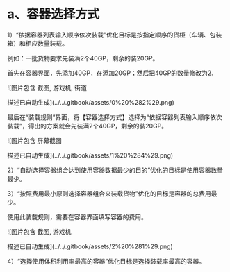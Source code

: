 # a、容器选择方式

1）“依据容器列表输入顺序依次装载”优化目标是按指定顺序的货柜（车辆、包装箱）和相应数量装载。

例如：一批货物要求先装满2个40GP，剩余的装20GP。

首先在容器界面，先添加40GP，在添加20GP；然后把40GP的数量修改为2.

![&#x56FE;&#x7247;&#x5305;&#x542B; &#x622A;&#x56FE;, &#x6E38;&#x620F;&#x673A;, &#x8857;&#x9053;

&#x63CF;&#x8FF0;&#x5DF2;&#x81EA;&#x52A8;&#x751F;&#x6210;](../../.gitbook/assets/0%20%282%29.png)

最后在“装载规则”界面，将【容器选择方式】选择为“依据容器列表输入顺序依次装载”，得出的方案就会先装满2个40GP，剩余的装20GP。

![&#x56FE;&#x7247;&#x5305;&#x542B; &#x5C4F;&#x5E55;&#x622A;&#x56FE;

&#x63CF;&#x8FF0;&#x5DF2;&#x81EA;&#x52A8;&#x751F;&#x6210;](../../.gitbook/assets/1%20%284%29.png)

2）“自动选择容器组合达到使用容器数据最少的目的”优化的目标是使用容器数量最少。

3）“按照费用最小原则选择容器组合来装载货物”优化的目标是容器的总费用最少。

使用此装载规则，需要在容器界面填写容器的费用。

![&#x56FE;&#x7247;&#x5305;&#x542B; &#x622A;&#x56FE;, &#x6E38;&#x620F;&#x673A;

&#x63CF;&#x8FF0;&#x5DF2;&#x81EA;&#x52A8;&#x751F;&#x6210;](../../.gitbook/assets/2%20%281%29.png)

4）“选择使用体积利用率最高的容器”优化目标是选择装载率最高的容器。

